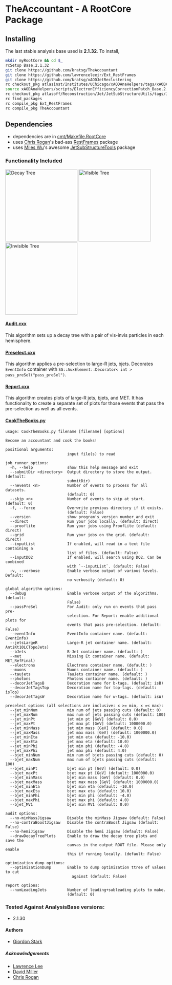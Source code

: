 # TheAccountant - A RootCore Package

## Installing
The last stable analysis base used is **2.1.32**. To install,
```bash
mkdir myRootCore && cd $_
rcSetup Base,2.1.32
git clone https://github.com/kratsg/TheAccountant
git clone https://github.com/lawrenceleejr/Ext_RestFrames
git clone https://github.com/kratsg/xAODJetReclustering
rc checkout_pkg atlasinst/Institutes/UChicago/xAODAnaHelpers/tags/xAODAnaHelpers-00-00-04
source xAODAnaHelpers/scripts/ElectronEfficiencyCorrectionPatch_Base.2.1.29.sh
rc checkout_pkg atlasoff/Reconstruction/Jet/JetSubStructureUtils/tags/JetSubStructureUtils-00-02-08
rc find_packages
rc compile_pkg Ext_RestFrames
rc compile_pkg TheAccountant
```

## Dependencies
 - dependencies are in [cmt/Makefile.RootCore](cmt/Makefile.RootCore)
 - uses [Chris Rogan](https://github.com/crogan)'s bad-ass [RestFrames](https://github.com/crogan/RestFrames) package
 - uses [Miles Wu](https://github.com/mileswu)'s awesome [JetSubStructureTools](https://github.com/mileswu/JetSubstructureTools) package

### Functionality Included

<img src="https://github.com/kratsg/TheAccountant/raw/master/img/decayTree.png?raw=true" alt="Decay Tree" width="225" />
<img src="https://github.com/kratsg/TheAccountant/raw/master/img/visTree.png?raw=true" alt="Visible Tree" width="225" />
<img src="https://github.com/kratsg/TheAccountant/raw/master/img/invTree.png?raw=true" alt="Invisible Tree" width="225" />

#### [Audit.cxx](TheAccountant/Audit.h)

This algorithm sets up a decay tree with a pair of vis-invis particles in each hemisphere.

#### [Preselect.cxx](TheAccountant/Preselect.h)

This algorithm applies a pre-selection to large-R jets, bjets. Decorates `EventInfo` container with `SG::AuxElement::Decorator< int > pass_preSel("pass_preSel")`.

#### [Report.cxx](TheAccountant/Report.h)

This algorithm creates plots of large-R jets, bjets, and MET. It has functionality to create a separate set of plots for those events that pass the pre-selection as well as all events.

#### [CookTheBooks.py](scripts/CookTheBooks.py)
```
usage: CookTheBooks.py filename [filename] [options]

Become an accountant and cook the books!

positional arguments:
                           input file(s) to read

job runner options:
  -h, --help               show this help message and exit
  --submitDir <directory>  Output directory to store the output. (default:
                           submitDir)
  --nevents <n>            Number of events to process for all datasets.
                           (default: 0)
  --skip <n>               Number of events to skip at start. (default: 0)
  -f, --force              Overwrite previous directory if it exists.
                           (default: False)
  --version                show program's version number and exit
  --direct                 Run your jobs locally. (default: direct)
  --prooflite              Run your jobs using ProofLite (default: direct)
  --grid                   Run your jobs on the grid. (default: direct)
  --inputList              If enabled, will read in a text file containing a
                           list of files. (default: False)
  --inputDQ2               If enabled, will search using DQ2. Can be combined
                           with `--inputList`. (default: False)
  -v, --verbose            Enable verbose output of various levels. Default:
                           no verbosity (default: 0)

global algorithm options:
  --debug                  Enable verbose output of the algorithms. (default:
                           False)
  --passPreSel             For Audit: only run on events that pass pre-
                           selection. For Report: enable additional plots for
                           events that pass pre-selection. (default: False)
  --eventInfo              EventInfo container name. (default: EventInfo)
  --jetsLargeR             Large-R jet container name. (default: AntiKt10LCTopoJets)
  --bJets                  B-Jet container name. (default: )
  --met                    Missing Et container name. (default: MET_RefFinal)
  --electrons              Electrons container name. (default: )
  --muons                  Muons container name. (default: )
  --taujets                TauJets container name. (default: )
  --photons                Photons container name. (default: )
  --decorJetTagsB          Decoration name for b-tags. (default: isB)
  --decorJetTagsTop        Decoration name for top-tags. (default: isTop)
  --decorJetTagsW          Decoration name for w-tags. (default: isW)

preselect options (all selections are inclusive: x >= min, x =< max):
  --jet_minNum             min num of jets passing cuts (default: 0)
  --jet_maxNum             max num of jets passing cuts (default: 100)
  --jet_minPt              jet min pt [GeV] (default: 0.0)
  --jet_maxPt              jet max pt [GeV] (default: 1000000.0)
  --jet_minMass            jet min mass [GeV] (default: 0.0)
  --jet_maxMass            jet max mass [GeV] (default: 1000000.0)
  --jet_minEta             jet min eta (default: -10.0)
  --jet_maxEta             jet max eta (default: 10.0)
  --jet_minPhi             jet min phi (default: -4.0)
  --jet_maxPhi             jet max phi (default: 4.0)
  --bjet_minNum            min num of bjets passing cuts (default: 0)
  --bjet_maxNum            max num of bjets passing cuts (default: 100)
  --bjet_minPt             bjet min pt [GeV] (default: 0.0)
  --bjet_maxPt             bjet max pt [GeV] (default: 1000000.0)
  --bjet_minMass           bjet min mass [GeV] (default: 0.0)
  --bjet_maxMass           bjet max mass [GeV] (default: 1000000.0)
  --bjet_minEta            bjet min eta (default: -10.0)
  --bjet_maxEta            bjet max eta (default: 10.0)
  --bjet_minPhi            bjet min phi (default: -4.0)
  --bjet_maxPhi            bjet max phi (default: 4.0)
  --bjet_MV1               bjet min MV1 (default: 0.0)

audit options:
  --no-minMassJigsaw       Disable the minMass Jigsaw (default: False)
  --no-contraBoostJigsaw   Disable the contraBoost Jigsaw (default: False)
  --no-hemiJigsaw          Disable the hemi Jigsaw (default: False)
  --drawDecayTreePlots     Enable to draw the decay tree plots and save the
                           canvas in the output ROOT file. Please only enable
                           this if running locally. (default: False)

optimization dump options:
  --optimizationDump       Enable to dump optimization ttree of values to cut
                             against (default: False)

report options:
  --numLeadingJets         Number of leading+subleading plots to make.
                           (default: 0)
```

### Tested Against AnalysisBase versions:
 - 2.1.30

#### Authors
- [Giordon Stark](https://github.com/kratsg)

##### Acknowledgements
- [Lawrence Lee](https://github.com/lawrenceleejr)
- [David Miller](https://github.com/fizisist)
- [Chris Rogan](https://github.com/crogan)
